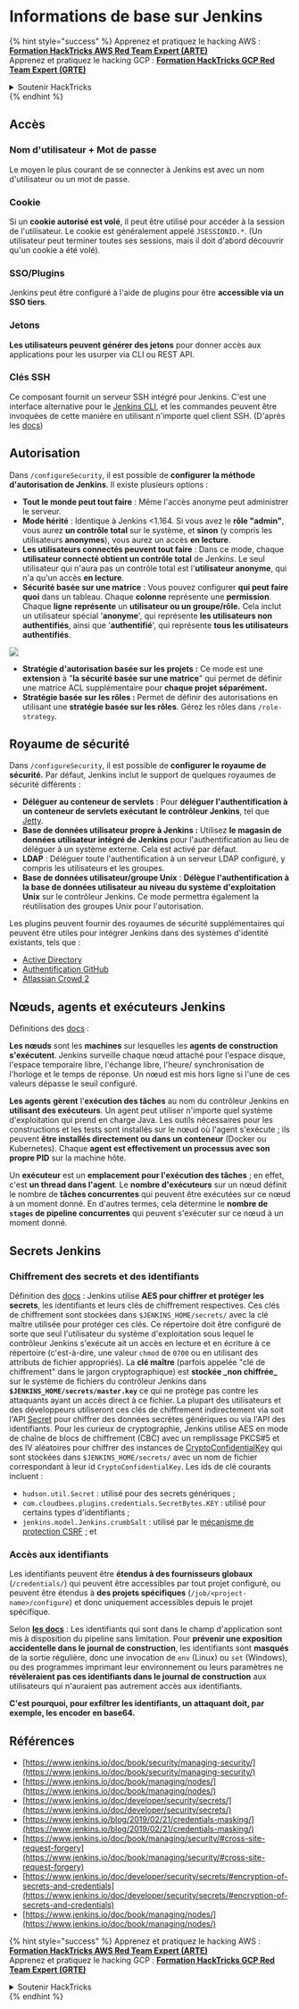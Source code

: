 # Informations de base sur Jenkins

{% hint style="success" %}
Apprenez et pratiquez le hacking AWS :<img src="../../.gitbook/assets/image (1) (1) (1).png" alt="" data-size="line">[**Formation HackTricks AWS Red Team Expert (ARTE)**](https://training.hacktricks.xyz/courses/arte)<img src="../../.gitbook/assets/image (1) (1) (1).png" alt="" data-size="line">\
Apprenez et pratiquez le hacking GCP : <img src="../../.gitbook/assets/image (2).png" alt="" data-size="line">[**Formation HackTricks GCP Red Team Expert (GRTE)**<img src="../../.gitbook/assets/image (2).png" alt="" data-size="line">](https://training.hacktricks.xyz/courses/grte)

<details>

<summary>Soutenir HackTricks</summary>

* Consultez les [**plans d'abonnement**](https://github.com/sponsors/carlospolop) !
* **Rejoignez le** 💬 [**groupe Discord**](https://discord.gg/hRep4RUj7f) ou le [**groupe telegram**](https://t.me/peass) ou **suivez-nous sur** **Twitter** 🐦 [**@hacktricks\_live**](https://twitter.com/hacktricks_live)**.**
* **Partagez des astuces de hacking en soumettant des PR aux** [**HackTricks**](https://github.com/carlospolop/hacktricks) et [**HackTricks Cloud**](https://github.com/carlospolop/hacktricks-cloud) dépôts github.

</details>
{% endhint %}

## Accès

### Nom d'utilisateur + Mot de passe

Le moyen le plus courant de se connecter à Jenkins est avec un nom d'utilisateur ou un mot de passe.

### Cookie

Si un **cookie autorisé est volé**, il peut être utilisé pour accéder à la session de l'utilisateur. Le cookie est généralement appelé `JSESSIONID.*`. (Un utilisateur peut terminer toutes ses sessions, mais il doit d'abord découvrir qu'un cookie a été volé).

### SSO/Plugins

Jenkins peut être configuré à l'aide de plugins pour être **accessible via un SSO tiers**.

### Jetons

**Les utilisateurs peuvent générer des jetons** pour donner accès aux applications pour les usurper via CLI ou REST API.

### Clés SSH

Ce composant fournit un serveur SSH intégré pour Jenkins. C'est une interface alternative pour le [Jenkins CLI](https://www.jenkins.io/doc/book/managing/cli/), et les commandes peuvent être invoquées de cette manière en utilisant n'importe quel client SSH. (D'après les [docs](https://plugins.jenkins.io/sshd/))

## Autorisation

Dans `/configureSecurity`, il est possible de **configurer la méthode d'autorisation de Jenkins**. Il existe plusieurs options :

* **Tout le monde peut tout faire** : Même l'accès anonyme peut administrer le serveur.
* **Mode hérité** : Identique à Jenkins <1.164. Si vous avez le **rôle "admin"**, vous aurez **un contrôle total** sur le système, et **sinon** (y compris les utilisateurs **anonymes**), vous aurez un accès **en lecture**.
* **Les utilisateurs connectés peuvent tout faire** : Dans ce mode, chaque **utilisateur connecté obtient un contrôle total** de Jenkins. Le seul utilisateur qui n'aura pas un contrôle total est l'**utilisateur anonyme**, qui n'a qu'un accès **en lecture**.
* **Sécurité basée sur une matrice** : Vous pouvez configurer **qui peut faire quoi** dans un tableau. Chaque **colonne** représente une **permission**. Chaque **ligne** **représente** un **utilisateur ou un groupe/rôle.** Cela inclut un utilisateur spécial '**anonyme**', qui représente **les utilisateurs non authentifiés**, ainsi que '**authentifié**', qui représente **tous les utilisateurs authentifiés**.

![](<../../.gitbook/assets/image (149).png>)

* **Stratégie d'autorisation basée sur les projets :** Ce mode est une **extension** à "**la sécurité basée sur une matrice**" qui permet de définir une matrice ACL supplémentaire pour **chaque projet séparément.**
* **Stratégie basée sur les rôles :** Permet de définir des autorisations en utilisant une **stratégie basée sur les rôles**. Gérez les rôles dans `/role-strategy`.

## **Royaume de sécurité**

Dans `/configureSecurity`, il est possible de **configurer le royaume de sécurité.** Par défaut, Jenkins inclut le support de quelques royaumes de sécurité différents :

* **Déléguer au conteneur de servlets** : Pour **déléguer l'authentification à un conteneur de servlets exécutant le contrôleur Jenkins**, tel que [Jetty](https://www.eclipse.org/jetty/).
* **Base de données utilisateur propre à Jenkins :** Utilisez **le magasin de données utilisateur intégré de Jenkins** pour l'authentification au lieu de déléguer à un système externe. Cela est activé par défaut.
* **LDAP** : Déléguer toute l'authentification à un serveur LDAP configuré, y compris les utilisateurs et les groupes.
* **Base de données utilisateur/groupe Unix** : **Délègue l'authentification à la base de données utilisateur au niveau du système d'exploitation Unix** sur le contrôleur Jenkins. Ce mode permettra également la réutilisation des groupes Unix pour l'autorisation.

Les plugins peuvent fournir des royaumes de sécurité supplémentaires qui peuvent être utiles pour intégrer Jenkins dans des systèmes d'identité existants, tels que :

* [Active Directory](https://plugins.jenkins.io/active-directory)
* [Authentification GitHub](https://plugins.jenkins.io/github-oauth)
* [Atlassian Crowd 2](https://plugins.jenkins.io/crowd2)

## Nœuds, agents et exécuteurs Jenkins

Définitions des [docs](https://www.jenkins.io/doc/book/managing/nodes/) :

**Les nœuds** sont les **machines** sur lesquelles les **agents de construction s'exécutent**. Jenkins surveille chaque nœud attaché pour l'espace disque, l'espace temporaire libre, l'échange libre, l'heure/ synchronisation de l'horloge et le temps de réponse. Un nœud est mis hors ligne si l'une de ces valeurs dépasse le seuil configuré.

**Les agents** **gèrent** l'**exécution des tâches** au nom du contrôleur Jenkins en **utilisant des exécuteurs**. Un agent peut utiliser n'importe quel système d'exploitation qui prend en charge Java. Les outils nécessaires pour les constructions et les tests sont installés sur le nœud où l'agent s'exécute ; ils peuvent **être installés directement ou dans un conteneur** (Docker ou Kubernetes). Chaque **agent est effectivement un processus avec son propre PID** sur la machine hôte.

Un **exécuteur** est un **emplacement pour l'exécution des tâches** ; en effet, c'est **un thread dans l'agent**. Le **nombre d'exécuteurs** sur un nœud définit le nombre de **tâches concurrentes** qui peuvent être exécutées sur ce nœud à un moment donné. En d'autres termes, cela détermine le **nombre de `stages` de pipeline concurrentes** qui peuvent s'exécuter sur ce nœud à un moment donné.

## Secrets Jenkins

### Chiffrement des secrets et des identifiants

Définition des [docs](https://www.jenkins.io/doc/developer/security/secrets/#encryption-of-secrets-and-credentials) : Jenkins utilise **AES pour chiffrer et protéger les secrets**, les identifiants et leurs clés de chiffrement respectives. Ces clés de chiffrement sont stockées dans `$JENKINS_HOME/secrets/` avec la clé maître utilisée pour protéger ces clés. Ce répertoire doit être configuré de sorte que seul l'utilisateur du système d'exploitation sous lequel le contrôleur Jenkins s'exécute ait un accès en lecture et en écriture à ce répertoire (c'est-à-dire, une valeur `chmod` de `0700` ou en utilisant des attributs de fichier appropriés). La **clé maître** (parfois appelée "clé de chiffrement" dans le jargon cryptographique) est **stockée \_non chiffrée\_** sur le système de fichiers du contrôleur Jenkins dans **`$JENKINS_HOME/secrets/master.key`** ce qui ne protège pas contre les attaquants ayant un accès direct à ce fichier. La plupart des utilisateurs et des développeurs utiliseront ces clés de chiffrement indirectement via soit l'API [Secret](https://javadoc.jenkins.io/byShortName/Secret) pour chiffrer des données secrètes génériques ou via l'API des identifiants. Pour les curieux de cryptographie, Jenkins utilise AES en mode de chaîne de blocs de chiffrement (CBC) avec un remplissage PKCS#5 et des IV aléatoires pour chiffrer des instances de [CryptoConfidentialKey](https://javadoc.jenkins.io/byShortName/CryptoConfidentialKey) qui sont stockées dans `$JENKINS_HOME/secrets/` avec un nom de fichier correspondant à leur id `CryptoConfidentialKey`. Les ids de clé courants incluent :

* `hudson.util.Secret` : utilisé pour des secrets génériques ;
* `com.cloudbees.plugins.credentials.SecretBytes.KEY` : utilisé pour certains types d'identifiants ;
* `jenkins.model.Jenkins.crumbSalt` : utilisé par le [mécanisme de protection CSRF](https://www.jenkins.io/doc/book/managing/security/#cross-site-request-forgery) ; et

### Accès aux identifiants

Les identifiants peuvent être **étendus à des fournisseurs globaux** (`/credentials/`) qui peuvent être accessibles par tout projet configuré, ou peuvent être étendus à **des projets spécifiques** (`/job/<project-name>/configure`) et donc uniquement accessibles depuis le projet spécifique.

Selon [**les docs**](https://www.jenkins.io/blog/2019/02/21/credentials-masking/) : Les identifiants qui sont dans le champ d'application sont mis à disposition du pipeline sans limitation. Pour **prévenir une exposition accidentelle dans le journal de construction**, les identifiants sont **masqués** de la sortie régulière, donc une invocation de `env` (Linux) ou `set` (Windows), ou des programmes imprimant leur environnement ou leurs paramètres ne **révèleraient pas ces identifiants dans le journal de construction** aux utilisateurs qui n'auraient pas autrement accès aux identifiants.

**C'est pourquoi, pour exfiltrer les identifiants, un attaquant doit, par exemple, les encoder en base64.**

## Références

* [https://www.jenkins.io/doc/book/security/managing-security/](https://www.jenkins.io/doc/book/security/managing-security/)
* [https://www.jenkins.io/doc/book/managing/nodes/](https://www.jenkins.io/doc/book/managing/nodes/)
* [https://www.jenkins.io/doc/developer/security/secrets/](https://www.jenkins.io/doc/developer/security/secrets/)
* [https://www.jenkins.io/blog/2019/02/21/credentials-masking/](https://www.jenkins.io/blog/2019/02/21/credentials-masking/)
* [https://www.jenkins.io/doc/book/managing/security/#cross-site-request-forgery](https://www.jenkins.io/doc/book/managing/security/#cross-site-request-forgery)
* [https://www.jenkins.io/doc/developer/security/secrets/#encryption-of-secrets-and-credentials](https://www.jenkins.io/doc/developer/security/secrets/#encryption-of-secrets-and-credentials)
* [https://www.jenkins.io/doc/book/managing/nodes/](https://www.jenkins.io/doc/book/managing/nodes/)

{% hint style="success" %}
Apprenez et pratiquez le hacking AWS :<img src="../../.gitbook/assets/image (1) (1) (1).png" alt="" data-size="line">[**Formation HackTricks AWS Red Team Expert (ARTE)**](https://training.hacktricks.xyz/courses/arte)<img src="../../.gitbook/assets/image (1) (1) (1).png" alt="" data-size="line">\
Apprenez et pratiquez le hacking GCP : <img src="../../.gitbook/assets/image (2).png" alt="" data-size="line">[**Formation HackTricks GCP Red Team Expert (GRTE)**<img src="../../.gitbook/assets/image (2).png" alt="" data-size="line">](https://training.hacktricks.xyz/courses/grte)

<details>

<summary>Soutenir HackTricks</summary>

* Consultez les [**plans d'abonnement**](https://github.com/sponsors/carlospolop) !
* **Rejoignez le** 💬 [**groupe Discord**](https://discord.gg/hRep4RUj7f) ou le [**groupe telegram**](https://t.me/peass) ou **suivez-nous sur** **Twitter** 🐦 [**@hacktricks\_live**](https://twitter.com/hacktricks_live)**.**
* **Partagez des astuces de hacking en soumettant des PR aux** [**HackTricks**](https://github.com/carlospolop/hacktricks) et [**HackTricks Cloud**](https://github.com/carlospolop/hacktricks-cloud) dépôts github.

</details>
{% endhint %}
